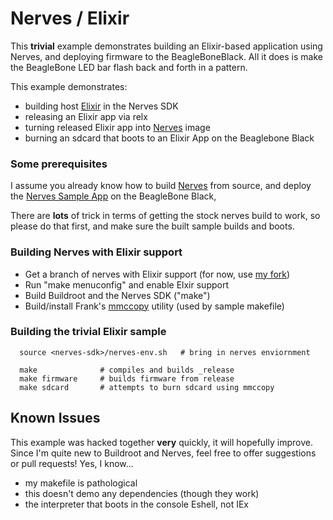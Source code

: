 Nerves / Elixir
===============

This __trivial__ example demonstrates building an Elixir-based application 
using Nerves, and deploying firmware to the BeagleBoneBlack.  All it does is make the BeagleBone LED bar flash back and forth in a pattern.

This example demonstrates:

- building host [Elixir](http://elixir-lang.org) in the Nerves SDK
- releasing an Elixir app via relx
- turning released Elixir app into [Nerves](http://nerves-project.org) image
- burning an sdcard that boots to an Elixir App on the Beaglebone Black

### Some prerequisites

I assume you already know how to build [Nerves](http://nerves-project.org) from source, and deploy the [Nerves Sample App](https://github.com/nerves-project/nerves-demo) on the BeagleBone Black, 

There are __lots__ of trick in terms of getting the stock nerves build to work, so please do that first, and make sure the built sample builds and boots.

### Building Nerves with Elixir support

- Get a branch of nerves with Elixir support (for now, use [my fork](https://github.com/ghitchens/nerves-sdk))
- Run "make menuconfig" and enable Elxir support
- Build Buildroot and the Nerves SDK ("make")
- Build/install Frank's [mmccopy](https://github.com/fhunleth/mmccopy) utility (used by sample makefile)

### Building the trivial Elixir sample

      source <nerves-sdk>/nerves-env.sh   # bring in nerves enviornment
            
      make              # compiles and builds _release
      make firmware     # builds firmware from release
      make sdcard       # attempts to burn sdcard using mmccopy      
      
## Known Issues

This example was hacked together __very__ quickly, it will hopefully improve. 
Since I'm quite new to Buildroot and Nerves, feel free to offer suggestions or pull requests!   Yes, I know...

- my makefile is pathological
- this doesn't demo any dependencies (though they work)
- the interpreter that boots in the console Eshell, not IEx